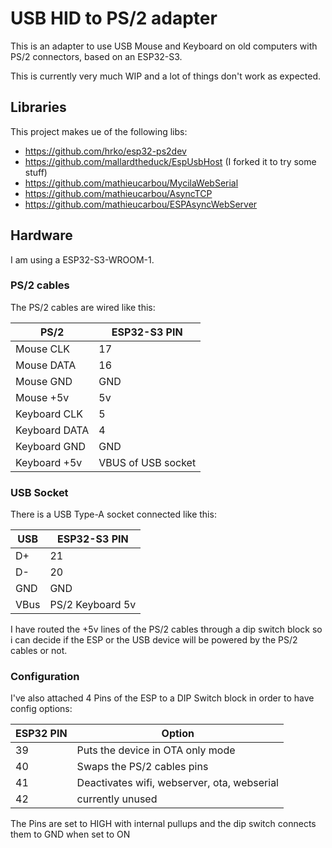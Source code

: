 # USB HID to PS/2 adapter

This is an adapter to use USB Mouse and Keyboard on old computers with PS/2 connectors, based on an ESP32-S3.

This is currently very much WIP and a lot of things don't work as expected.

## Libraries

This project makes ue of the following libs:
 - https://github.com/hrko/esp32-ps2dev
 - https://github.com/mallardtheduck/EspUsbHost  (I forked it to try some stuff)
 - https://github.com/mathieucarbou/MycilaWebSerial
 - https://github.com/mathieucarbou/AsyncTCP
 - https://github.com/mathieucarbou/ESPAsyncWebServer

## Hardware

I am using a ESP32-S3-WROOM-1. 

### PS/2 cables 

The PS/2 cables are wired like this:

PS/2          |   ESP32-S3 PIN
--------------|----------------
Mouse CLK     |   17
Mouse DATA    |   16
Mouse GND     |   GND
Mouse +5v     |   5v 
Keyboard CLK  |   5
Keyboard DATA |   4
Keyboard GND  |   GND
Keyboard +5v  |   VBUS of USB socket

### USB Socket
There is a USB Type-A socket connected like this:

USB          |   ESP32-S3 PIN
-------------|-----------------
D+           |   21
D-           |   20
GND          |   GND
VBus         |   PS/2 Keyboard 5v

I have routed the +5v lines of the PS/2 cables through a dip switch block so i can decide if the ESP or the USB device
will be powered by the PS/2 cables or not.

### Configuration

I've also attached 4 Pins of the ESP to a DIP Switch block in order to have config options:

ESP32 PIN    |   Option
-------------|----------------
39           |  Puts the device in OTA only mode
40           |  Swaps the PS/2 cables pins
41           |  Deactivates wifi, webserver, ota, webserial
42           |  currently unused

The Pins are set to HIGH with internal pullups and the dip switch connects them to GND when set to ON


